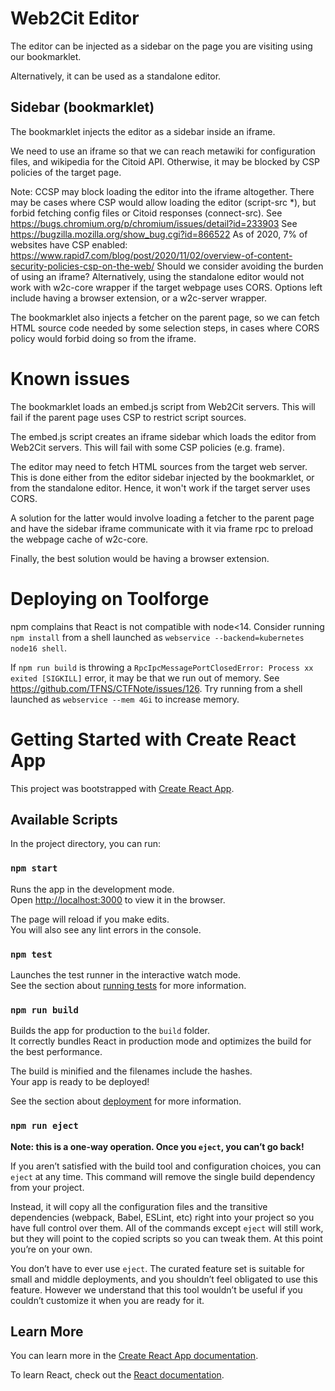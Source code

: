# Web2Cit Editor

The editor can be injected as a sidebar on the page you are visiting using our
bookmarklet.

Alternatively, it can be used as a standalone editor.

## Sidebar (bookmarklet)

The bookmarklet injects the editor as a sidebar inside an iframe.

We need to use an iframe so that we can reach metawiki for configuration files,
and wikipedia for the Citoid API. Otherwise, it may be blocked by CSP policies
of the target page.

Note: CCSP may block loading the editor into the iframe altogether.
There may be cases where CSP would allow loading the editor (script-src *), but
forbid fetching config files or Citoid responses (connect-src).
See https://bugs.chromium.org/p/chromium/issues/detail?id=233903
See https://bugzilla.mozilla.org/show_bug.cgi?id=866522
As of 2020, 7% of websites have CSP enabled: https://www.rapid7.com/blog/post/2020/11/02/overview-of-content-security-policies-csp-on-the-web/
Should we consider avoiding the burden of using an iframe?
Alternatively, using the standalone editor would not work with w2c-core wrapper
if the target webpage uses CORS.
Options left include having a browser extension, or a w2c-server wrapper.


The bookmarklet also injects a fetcher on the parent page, so we can fetch
HTML source code needed by some selection steps, in cases where CORS policy
would forbid doing so from the iframe.

# Known issues
The bookmarklet loads an embed.js script from Web2Cit servers. This will fail if
the parent page uses CSP to restrict script sources.

The embed.js script creates an iframe sidebar which loads the editor from
Web2Cit servers. This will fail with some CSP policies (e.g. frame).

The editor may need to fetch HTML sources from the target web server. This is
done either from the editor sidebar injected by the bookmarklet, or from the
standalone editor. Hence, it won't work if the target server uses CORS.

A solution for the latter would involve loading a fetcher to the parent page
and have the sidebar iframe communicate with it via frame rpc to preload the
webpage cache of w2c-core.

Finally, the best solution would be having a browser extension.

# Deploying on Toolforge
npm complains that React is not compatible with node<14. Consider running
`npm install` from a shell launched as `webservice --backend=kubernetes node16 shell`.

If `npm run build` is throwing a `RpcIpcMessagePortClosedError: Process xx exited [SIGKILL]`
error, it may be that we run out of memory. See https://github.com/TFNS/CTFNote/issues/126.
Try running from a shell launched as `webservice --mem 4Gi` to increase memory.


# Getting Started with Create React App

This project was bootstrapped with [Create React App](https://github.com/facebook/create-react-app).

## Available Scripts

In the project directory, you can run:

### `npm start`

Runs the app in the development mode.\
Open [http://localhost:3000](http://localhost:3000) to view it in the browser.

The page will reload if you make edits.\
You will also see any lint errors in the console.

### `npm test`

Launches the test runner in the interactive watch mode.\
See the section about [running tests](https://facebook.github.io/create-react-app/docs/running-tests) for more information.

### `npm run build`

Builds the app for production to the `build` folder.\
It correctly bundles React in production mode and optimizes the build for the best performance.

The build is minified and the filenames include the hashes.\
Your app is ready to be deployed!

See the section about [deployment](https://facebook.github.io/create-react-app/docs/deployment) for more information.

### `npm run eject`

**Note: this is a one-way operation. Once you `eject`, you can’t go back!**

If you aren’t satisfied with the build tool and configuration choices, you can `eject` at any time. This command will remove the single build dependency from your project.

Instead, it will copy all the configuration files and the transitive dependencies (webpack, Babel, ESLint, etc) right into your project so you have full control over them. All of the commands except `eject` will still work, but they will point to the copied scripts so you can tweak them. At this point you’re on your own.

You don’t have to ever use `eject`. The curated feature set is suitable for small and middle deployments, and you shouldn’t feel obligated to use this feature. However we understand that this tool wouldn’t be useful if you couldn’t customize it when you are ready for it.

## Learn More

You can learn more in the [Create React App documentation](https://facebook.github.io/create-react-app/docs/getting-started).

To learn React, check out the [React documentation](https://reactjs.org/).
